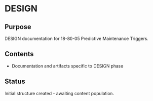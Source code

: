 # DESIGN

## Purpose
DESIGN documentation for 18-80-05 Predictive Maintenance Triggers.

## Contents
- Documentation and artifacts specific to DESIGN phase

## Status
Initial structure created - awaiting content population.
